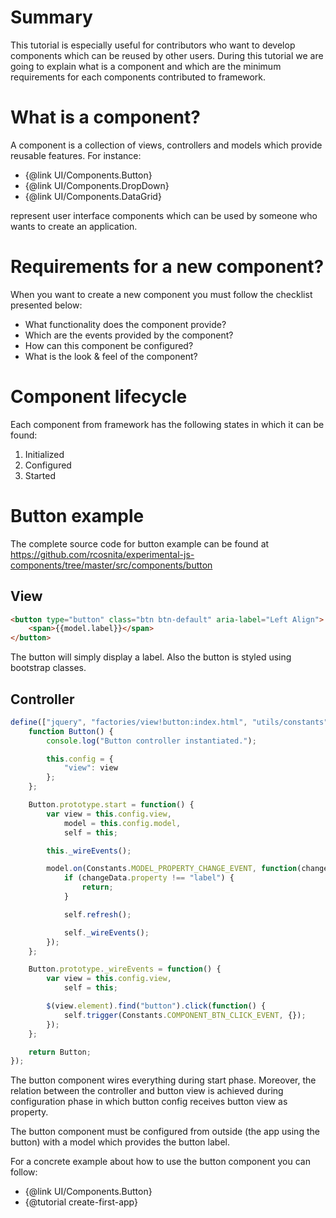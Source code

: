 # Summary

This tutorial is especially useful for contributors who want to develop components which can be reused by other users. During this tutorial we are going to explain what is a component and which are the minimum requirements for each components contributed to framework.

# What is a component?

A component is a collection of views, controllers and models which provide reusable features. For instance:

* {@link UI/Components.Button}
* {@link UI/Components.DropDown}
* {@link UI/Components.DataGrid}

represent user interface components which can be used by someone who wants to create an application.

# Requirements for a new component?

When you want to create a new component you must follow the checklist presented below:

* What functionality does the component provide?
* Which are the events provided by the component?
* How can this component be configured?
* What is the look & feel of the component?

# Component lifecycle

Each component from framework has the following states in which it can be found:

1. Initialized
2. Configured
3. Started

# Button example

The complete source code for button example can be found at https://github.com/rcosnita/experimental-js-components/tree/master/src/components/button

## View

```html
<button type="button" class="btn btn-default" aria-label="Left Align">
    <span>{{model.label}}</span>
</button>
```

The button will simply display a label. Also the button is styled using bootstrap classes.

## Controller

```javascript
define(["jquery", "factories/view!button:index.html", "utils/constants", "bootstrap"], function($, view, Constants) {
    function Button() { 
        console.log("Button controller instantiated.");

        this.config = {
            "view": view
        };
    };

    Button.prototype.start = function() {
        var view = this.config.view,
            model = this.config.model,
            self = this;

        this._wireEvents();

        model.on(Constants.MODEL_PROPERTY_CHANGE_EVENT, function(changeData) {
            if (changeData.property !== "label") {
                return;
            }

            self.refresh();

            self._wireEvents();
        });
    };

    Button.prototype._wireEvents = function() {
        var view = this.config.view,
            self = this;

        $(view.element).find("button").click(function() {
            self.trigger(Constants.COMPONENT_BTN_CLICK_EVENT, {});
        });
    };

    return Button;
});
```

The button component wires everything during start phase. Moreover, the relation between the controller and button view is achieved during configuration phase in which button config receives button view as property.

The button component must be configured from outside (the app using the button) with a model which provides the button label.

For a concrete example about how to use the button component you can follow:

* {@link UI/Components.Button}
* {@tutorial create-first-app}